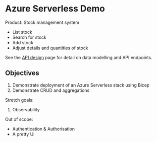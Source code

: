 # Azure Serverless Demo

Product: Stock management system
- List stock
- Search for stock
- Add stock
- Adjust details and quantities of stock

See the [API design](./docs/api.md) page for detail on data modelling and API endpoints.

## Objectives

1. Demonstrate deployment of an Azure Serverless stack using Bicep
1. Demonstrate CRUD and aggregations

Stretch goals:

1. Observability

Out of scope:

- Authentication & Authorisation
- A pretty UI